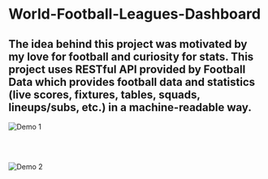 # World-Football-Leagues-Dashboard

## The idea behind this project was motivated by my love for football and curiosity for stats. This project uses RESTful API provided by Football Data which provides football data and statistics (live scores, fixtures, tables, squads, lineups/subs, etc.) in a machine-readable way.


![Demo 1](one.gif)

<br><br>

![Demo 2](two.gif)